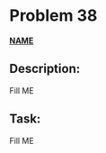 # Problem 38

[**NAME**](https://projecteuler.net/problem=38)

## Description:
Fill ME

## Task:
Fill ME

